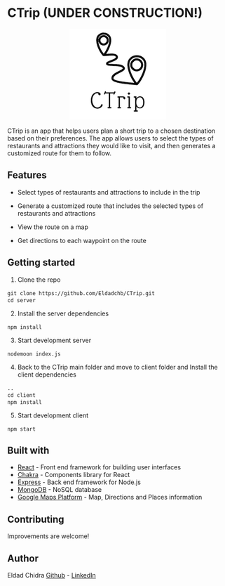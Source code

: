 # CTrip (UNDER CONSTRUCTION!)

<p align="center">
  <img src="images/logo-readme-1.png" />

CTrip is an app that helps users plan a short trip to a chosen destination based on their preferences. The app allows users to select the types of restaurants and attractions they would like to visit, and then generates a customized route for them to follow. 



## Features

- Select types of restaurants and attractions to include in the trip

- Generate a customized route that includes the selected types of restaurants and attractions

- View the route on a map

- Get directions to each waypoint on the route

## 

## Getting started

1. Clone the repo

```
git clone https://github.com/Eldadchb/CTrip.git
cd server
```

2. Install the server dependencies

```
npm install
```

3. Start development server

```
nodemoon index.js 
```

4. Back to the CTrip main folder and move to client folder and Install the client dependencies

```
..
cd client
npm install
```

5. Start development client

```
npm start
```

## Built with

- [React](https://reactjs.org) - Front end framework for building user interfaces
- [Chakra](https://chakra-ui.com) - Components library for React
- [Express](https://expressjs.com) - Back end framework for Node.js
- [MongoDB](https://www.mongodb.com) - NoSQL database
- [Google Maps Platform](https://mapsplatform.google.com) - Map, Directions and Places information

## Contributing

Improvements are welcome!

## Author

Eldad Chidra [Github](https://github.com/eldadchb) - [LinkedIn](https://www.linkedin.com/in/eldad-chidra/)
